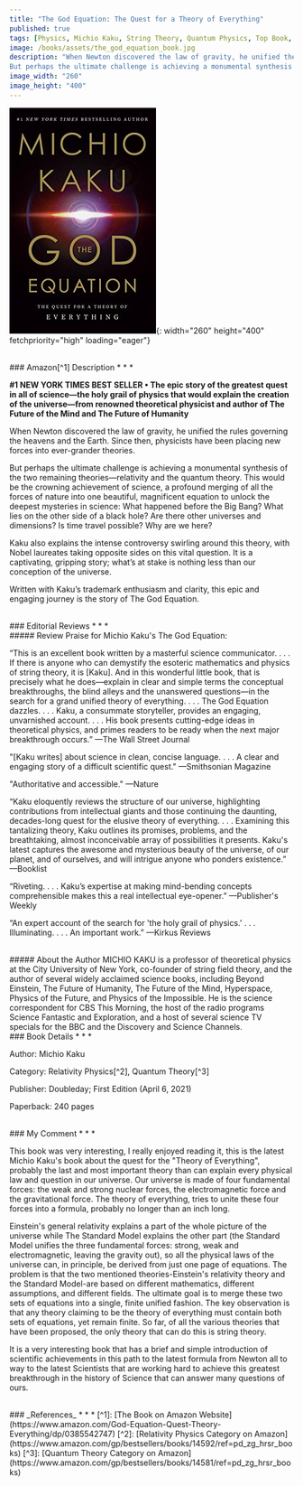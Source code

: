 ```yaml
---
title: "The God Equation: The Quest for a Theory of Everything"
published: true
tags: [Physics, Michio Kaku, String Theory, Quantum Physics, Top Book, Top Science Book]
image: /books/assets/the_god_equation_book.jpg
description: "When Newton discovered the law of gravity, he unified the rules governing the heavens and the Earth. Since then, physicists have been placing new forces into ever-grander theories.
But perhaps the ultimate challenge is achieving a monumental synthesis of the two remaining theories—relativity and the quantum theory. This would be the crowning achievement of science, a profound merging of all the forces of nature into one beautiful, magnificent equation to unlock the deepest mysteries in science: What happened before the Big Bang? What lies on the other side of a black hole? Are there other universes and dimensions? Is time travel possible? Why are we here?"
image_width: "260"
image_height: "400"
---
```


![](/books/assets/the_god_equation_book.jpg){: width="260" height="400" fetchpriority="high" loading="eager"}

<br>
### Amazon[^1] Description
* * *

**#1 NEW YORK TIMES BEST SELLER • The epic story of the greatest quest in all of science—the holy grail of physics that would explain the creation of the universe—from renowned theoretical physicist and author of The Future of the Mind and The Future of Humanity**

When Newton discovered the law of gravity, he unified the rules governing the heavens and the Earth. Since then, physicists have been placing new forces into ever-grander theories.

But perhaps the ultimate challenge is achieving a monumental synthesis of the two remaining theories—relativity and the quantum theory. This would be the crowning achievement of science, a profound merging of all the forces of nature into one beautiful, magnificent equation to unlock the deepest mysteries in science: What happened before the Big Bang? What lies on the other side of a black hole? Are there other universes and dimensions? Is time travel possible? Why are we here?

Kaku also explains the intense controversy swirling around this theory, with Nobel laureates taking opposite sides on this vital question. It is a captivating, gripping story; what’s at stake is nothing less than our conception of the universe.

Written with Kaku’s trademark enthusiasm and clarity, this epic and engaging journey is the story of The God Equation.

<br>
### Editorial Reviews
* * *
<br>
##### Review
Praise for Michio Kaku's The God Equation:

“This is an excellent book written by a masterful science communicator. . . . If there is anyone who can demystify the esoteric mathematics and physics of string theory, it is [Kaku]. And in this wonderful little book, that is precisely what he does—explain in clear and simple terms the conceptual breakthroughs, the blind alleys and the unanswered questions—in the search for a grand unified theory of everything. . . . The God Equation dazzles. . . . Kaku, a consummate storyteller, provides an engaging, unvarnished account. . . . His book presents cutting-edge ideas in theoretical physics, and primes readers to be ready when the next major breakthrough occurs.” —The Wall Street Journal

"[Kaku writes] about science in clean, concise language. . . . A clear and engaging story of a difficult scientific quest." —Smithsonian Magazine

"Authoritative and accessible." —Nature

“Kaku eloquently reviews the structure of our universe, highlighting contributions from intellectual giants and those continuing the daunting, decades-long quest for the elusive theory of everything. . . . Examining this tantalizing theory, Kaku outlines its promises, problems, and the breathtaking, almost inconceivable array of possibilities it presents. Kaku's latest captures the awesome and mysterious beauty of the universe, of our planet, and of ourselves, and will intrigue anyone who ponders existence.” —Booklist

“Riveting. . . . Kaku’s expertise at making mind-bending concepts comprehensible makes this a real intellectual eye-opener.” —Publisher's Weekly

“An expert account of the search for 'the holy grail of physics.' . . . Illuminating. . . . An important work.” —Kirkus Reviews

<br>
##### About the Author
MICHIO KAKU is a professor of theoretical physics at the City University of New York, co-founder of string field theory, and the author of several widely acclaimed science books, including Beyond Einstein, The Future of Humanity, The Future of the Mind, Hyperspace, Physics of the Future, and Physics of the Impossible. He is the science correspondent for CBS This Morning, the host of the radio programs Science Fantastic and Exploration, and a host of several science TV specials for the BBC and the Discovery and Science Channels.

<br>
### Book Details
* * *

Author: Michio Kaku

Category:  Relativity Physics[^2], Quantum Theory[^3]

Publisher: Doubleday; First Edition (April 6, 2021)

Paperback: 240 pages

<br>
### My Comment
* * *

This book was very interesting, I really enjoyed reading it, this is the latest Michio Kaku's book about the quest for the "Theory of Everything", probably the last and most important theory than can explain every physical law and question in our universe. Our universe is made of four fundamental forces: the weak and strong nuclear forces, the electromagnetic force and the gravitational force. The theory of everything, tries to unite these four forces into a formula, probably no longer than an inch long.

Einstein's general relativity explains a part of the whole picture of the universe while The Standard Model explains the other part (the Standard Model unifies the three fundamental forces: strong, weak and electromagnetic, leaving the gravity out), so all the physical laws of the universe can, in principle, be derived from just one page of equations. The problem is that the two mentioned theories-Einstein's relativity theory and the Standard Model-are based on different mathematics, different assumptions, and different fields. The ultimate goal is to merge these two sets of equations into a single, finite unified fashion. The key observation is that any theory claiming to be the theory of everything must contain both sets of equations, yet remain finite. So far, of all the various theories that have been proposed, the only theory that can do this is string theory.

It is a very interesting book that has a brief and simple introduction of scientific achievements in this path to the latest formula from Newton all to way to the latest Scientists that are working hard to achieve this greatest breakthrough in the history of Science that can answer many questions of ours.

<br>
### _References_
* * *
[^1]: [The Book on Amazon Website](https://www.amazon.com/God-Equation-Quest-Theory-Everything/dp/0385542747)
[^2]: [Relativity Physics Category on Amazon](https://www.amazon.com/gp/bestsellers/books/14592/ref=pd_zg_hrsr_books)
[^3]: [Quantum Theory Category on Amazon](https://www.amazon.com/gp/bestsellers/books/14581/ref=pd_zg_hrsr_books)
